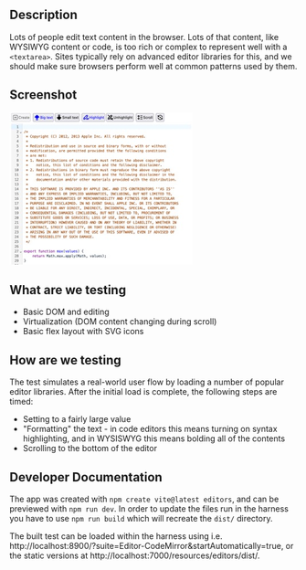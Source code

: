 ## Description

Lots of people edit text content in the browser. Lots of that content, like WYSIWYG content or code, is too rich or complex to represent well with a `<textarea>`. Sites typically rely on advanced editor libraries for this, and we should make sure browsers perform well at common patterns used by them.

## Screenshot

![screenshot](./screenshot.jpg)

## What are we testing

-   Basic DOM and editing
-   Virtualization (DOM content changing during scroll)
-   Basic flex layout with SVG icons

## How are we testing

The test simulates a real-world user flow by loading a number of popular editor libraries. After the initial load is complete, the following steps are timed:

-   Setting to a fairly large value
-   "Formatting" the text - in code editors this means turning on syntax highlighting, and in WYSISWYG this means bolding all of the contents
-   Scrolling to the bottom of the editor

## Developer Documentation

The app was created with `npm create vite@latest editors`, and can be previewed with `npm run dev`. In order to update the files run in the harness you have to use `npm run build` which will recreate the `dist/` directory.

The built test can be loaded within the harness using i.e. http://localhost:8900/?suite=Editor-CodeMirror&startAutomatically=true, or the static versions at http://localhost:7000/resources/editors/dist/.
